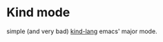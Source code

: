 # Kind mode
simple (and very bad) [kind-lang](https://github.com/kind-lang/Kind) emacs' major mode.




